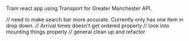 Tram react app using Transport for Greater Manchester API.

// need to make search bar more accurate. Currently only has one item in drop down.
// Arrival times doesn't get ordered properly
// look into mounting things properly
// general clean up and refactor 
